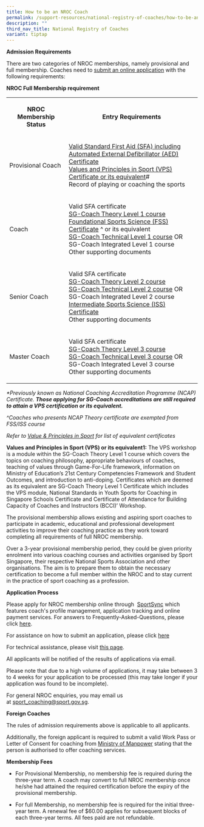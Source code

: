 ```yaml
---
title: How to be an NROC Coach
permalink: /support-resources/national-registry-of-coaches/how-to-be-an-nroc-coach/
description: ""
third_nav_title: National Registry of Coaches
variant: tiptap
---
```

<p><strong>Admission Requirements</strong>
</p>
<p>There are two categories of NROC memberships, namely provisional and full
membership. Coaches need to&nbsp;<a href="http://www.sportsync.sg/" rel="noopener noreferrer nofollow" target="_blank">submit an online application</a>&nbsp;with
the following requirements:</p>
<p><strong>NROC Full Membership requirement</strong>
</p>
<table>
<tbody>
<tr>
<th rowspan="1" colspan="1">
<p><strong>NROC Membership Status</strong>
</p>
</th>
<th rowspan="1" colspan="1">
<p><strong>Entry Requirements</strong>
</p>
</th>
</tr>
<tr>
<td rowspan="1" colspan="1">
<p>Provisional Coach</p>
</td>
<td rowspan="1" colspan="1">
<p><a href="/support-resources/national-registry-of-coaches/accredited-standard-first-aid-with-aed-courses/" rel="noopener noreferrer nofollow" target="_blank">Valid Standard First Aid (SFA) including Automated External Defibrillator (AED) Certificate</a>
<br><a href="/sports-education/value-and-principles-in-sport/" rel="noopener noreferrer nofollow" target="_blank">Values and Principles in Sport (VPS) Certificate&nbsp;or its equivalent</a>#
<br>Record of playing or coaching the sports</p>
</td>
</tr>
<tr>
<td rowspan="1" colspan="1">
<p>Coach</p>
</td>
<td rowspan="1" colspan="1">
<p>Valid SFA certificate
<br><a href="/coaches-corner/singapore-coach-excellence/sg-coach-level-1-theory-programme/" rel="noopener noreferrer nofollow" target="_blank">SG-Coach Theory Level 1 course</a> 
<br><a href="/coaches-corner/singapore-coach-excellence/foundational-and-intermediate-sports-science-courses/" rel="noopener noreferrer nofollow" target="_blank">Foundational Sports Science (FSS) Certificate</a>&nbsp;^&nbsp;or
its equivalent
<br><a href="/coaches-corner/singapore-coach-excellence/sg-coach-technical-programme-accreditation/" rel="noopener noreferrer nofollow" target="_blank">SG-Coach Technical Level 1 course</a> OR
SG-Coach Integrated Level 1 course
<br>Other supporting documents</p>
</td>
</tr>
<tr>
<td rowspan="1" colspan="1">
<p>Senior Coach</p>
</td>
<td rowspan="1" colspan="1">
<p>Valid SFA certificate
<br><a href="/coaches-corner/singapore-coach-excellence/sg-coach-level-1-theory-programme/" rel="noopener noreferrer nofollow" target="_blank">SG-Coach Theory Level 2 course</a> 
<br><a href="/coaches-corner/singapore-coach-excellence/sg-coach-technical-programme-accreditation/" rel="noopener noreferrer nofollow" target="_blank">SG-Coach Technical Level 2 course</a> OR
SG-Coach Integrated Level 2 course
<br><a href="/coaches-corner/singapore-coach-excellence/foundational-and-intermediate-sports-science-courses/" rel="noopener noreferrer nofollow" target="_blank">Intermediate Sports Science (ISS) Certificate</a> 
<br>Other supporting documents</p>
</td>
</tr>
<tr>
<td rowspan="1" colspan="1">
<p>Master Coach</p>
</td>
<td rowspan="1" colspan="1">
<p>Valid SFA certificate
<br><a href="/coaches-corner/singapore-coach-excellence/sg-coach-level-1-theory-programme/" rel="noopener noreferrer nofollow" target="_blank">SG-Coach Theory Level 3 course</a> 
<br><a href="/coaches-corner/singapore-coach-excellence/sg-coach-technical-programme-accreditation/" rel="noopener noreferrer nofollow" target="_blank">SG-Coach Technical Level 3 course</a> OR
SG-Coach Integrated Level 3 course
<br>Other supporting documents</p>
</td>
</tr>
</tbody>
</table>
<p><em>*Previously known as National Coaching Accreditation Programme (NCAP) Certificate.&nbsp;</em><strong><em>Those applying for SG-Coach accreditations&nbsp;are still required to attain a VPS certification or its equivalent.</em></strong>
</p>
<p><em>^Coaches who presents NCAP Theory certificate are exempted from FSS/ISS course</em>
</p>
<p><em>Refer to&nbsp;<a href="/sports-education/value-and-principles-in-sport/" rel="noopener noreferrer nofollow" target="_blank">Value &amp; Principles in Sport</a>&nbsp;for list of equivalent certificates</em>
</p>
<p><strong>Values and Principles in Sport (VPS) or its equivalent1:</strong>&nbsp;The
VPS workshop is a module within the SG-Coach Theory Level 1 course which
covers the topics on coaching philosophy, appropriate behaviours of coaches,
teaching of values through Game-For-Life framework, information on Ministry
of Education’s 21st Century Competencies Framework and Student Outcomes,
and introduction to anti-doping. Certificates which are deemed as its equivalent
are SG-Coach Theory Level 1 Certificate which includes the VPS module,
National Standards in Youth Sports for Coaching in Singapore Schools Certificate
and Certificate of Attendance for Building Capacity of Coaches and Instructors
(BCCI)’ Workshop.</p>
<p>The provisional membership allows existing and aspiring sport coaches
to participate in academic, educational and professional development activities
to improve their coaching practice as they work toward completing all requirements
of full NROC membership.</p>
<p>Over a 3-year provisional membership period, they could be given priority
enrolment into various coaching courses and activities organised by Sport
Singapore, their respective&nbsp;National Sports Association&nbsp;and other
organisations. The aim is to prepare them to obtain the necessary certification
to become a full member within the NROC and to stay current in the practice
of sport coaching as a profession.</p>
<p><strong>Application Process</strong>
</p>
<p>Please&nbsp;apply&nbsp;for NROC membership online&nbsp;through&nbsp;
<a href="https://www.sportsync.sg/" rel="noopener noreferrer nofollow" target="_blank">SportSync</a>&nbsp;which features coach's profile management, application
tracking and online payment services. For answers to Frequently-Asked-Questions,
please click&nbsp;<a href="https://www.sportsync.sg/App/System/FAQ" rel="noopener noreferrer nofollow" target="_blank">here</a>.</p>
<p>For assistance on how to submit an application, please click <a href="/files/Support/National%20Registry%20of%20Coaches/New_Application.pdf" rel="noopener noreferrer nofollow" target="_blank">here</a>
</p>
<p>For technical assistance, please visit&nbsp;<a href="https://www.sportsync.sg/App/Login/Contact" rel="noopener noreferrer nofollow" target="_blank">this page</a>.</p>
<p>All applicants will be notified of the results of applications via email.</p>
<p>Please note that due to a high volume of applications, it may take between
3 to 4 weeks for your application to be processed (this may take longer
if your application was found to be incomplete).</p>
<p>For general NROC enquiries, you may email us at&nbsp;<a href="mailto:sport_coaching@sport.gov.sg" rel="noopener noreferrer nofollow" target="_blank">sport_coaching@sport.gov.sg</a>.</p>
<p><strong>Foreign Coaches</strong>
</p>
<p>The rules of admission requirements above is applicable to all applicants.</p>
<p>Additionally, the foreign applicant is required to submit a valid Work
Pass or Letter of Consent for coaching from&nbsp;<a href="http://www.mom.gov.sg/Pages/default.aspx" rel="noopener noreferrer nofollow" target="_blank">Ministry of Manpower</a>&nbsp;stating
that the person is authorised to offer coaching services.</p>
<p><strong>Membership Fees</strong>
</p>
<ul data-tight="true" class="tight">
<li>
<p>For Provisional Membership,&nbsp;no membership fee is required during
the three-year term. A coach may convert to full NROC membership once he/she
had attained the required certification before the expiry of the provisional
membership. &nbsp;</p>
</li>
<li>
<p>For full Membership,&nbsp;no membership fee is required for the initial
three-year term. A renewal fee of $60.00 applies for subsequent blocks
of each three-year terms. All fees paid are not refundable.</p>
</li>
</ul>
<p></p>
